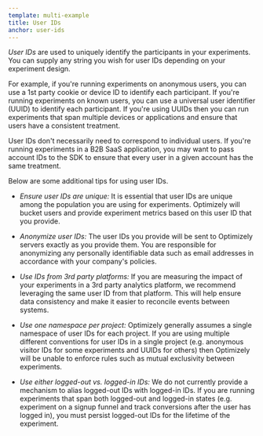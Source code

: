```yaml
---
template: multi-example
title: User IDs
anchor: user-ids
---
```


*User IDs* are used to uniquely identify the participants in your experiments. You can supply any string you wish for user IDs depending on your experiment design.

For example, if you're running experiments on anonymous users, you can use a 1st party cookie or device ID to identify each participant. If you're running experiments on known users, you can use a universal user identifier (UUID) to identify each participant. If you're using UUIDs then you can run experiments that span multiple devices or applications and ensure that users have a consistent treatment.

User IDs don't necessarily need to correspond to individual users. If you're running experiments in a B2B SaaS application, you may want to pass account IDs to the SDK to ensure that every user in a given account has the same treatment.

Below are some additional tips for using user IDs.

* *Ensure user IDs are unique:* It is essential that user IDs are unique among the population you are using for experiments. Optimizely will bucket users and provide experiment metrics based on this user ID that you provide.

* *Anonymize user IDs:* The user IDs you provide will be sent to Optimizely servers exactly as you provide them. You are responsible for anonymizing any personally identifiable data such as email addresses in accordance with your company's policies.

* *Use IDs from 3rd party platforms:* If you are measuring the impact of your experiments in a 3rd party analytics platform, we recommend leveraging the same user ID from that platform. This will help ensure data consistency and make it easier to reconcile events between systems.

* *Use one namespace per project:* Optimizely generally assumes a single namespace of user IDs for each project. If you are using multiple different conventions for user IDs in a single project (e.g. anonymous visitor IDs for some experiments and UUIDs for others) then Optimizely will be unable to enforce rules such as mutual exclusivity between experiments.

* *Use either logged-out vs. logged-in IDs:* We do not currently provide a mechanism to alias logged-out IDs with logged-in IDs. If you are running experiments that span both logged-out and logged-in states (e.g. experiment on a signup funnel and track conversions after the user has logged in), you must persist logged-out IDs for the lifetime of the experiment.

<br>
